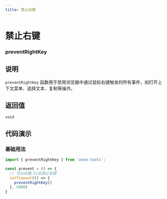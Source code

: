 ```yaml
---
title: 禁止右键
---
```


# 禁止右键

### preventRightKey

## 说明
`preventRightKey` 函数用于禁用浏览器中通过鼠标右键触发的所有事件，如打开上下文菜单、选择文本、复制等操作。


## 返回值

`void`

## 代码演示

### 基础用法

```ts
import { preventRightKey } from 'atom-tools';

const prevent = () => {
  // 可以右键,5s后禁止右键
  setTimeout(() => {
    preventRightKey()
  }, 5000)
}

```


    
